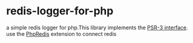 # redis-logger-for-php
a simple redis logger for php.This library implements the [PSR-3 interface](https://www.php-fig.org/psr/psr-3/).<br>
use the [PhpRedis](https://github.com/phpredis/phpredis) extension to connect redis
